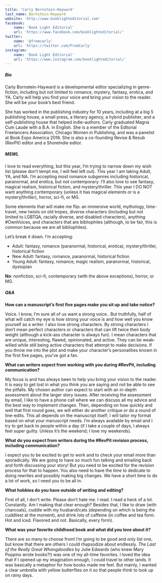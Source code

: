 ```yaml
---
title: 'Carly Bornstein-Hayward'
last_name: Bornstein-Hayward
website: 'http://www.booklighteditorial.com'
facebook:
    name: 'Book Light Editorial'
    url: 'https://www.facebook.com/booklighteditorial/'
twitter:
    name: '@fromcarly'
    url: 'https://twitter.com/FromCarly'
instagram:
    name: 'Book Light Editorial'
    url: 'https://www.instagram.com/booklighteditorial/'
---
```


##### Bio

Carly Bornstein-Hayward is a developmental editor specializing in genre-fiction, including but not limited to romance, mystery, fantasy, erotica, and YA. Carly will help you find your voice and bring your vision to the reader. She will be your book’s best friend.

She has worked in the publishing industry for 10 years, including at a big 5 publishing house, a small press, a literary agency, a hybrid publisher, and a self-publishing house that helped indie-authors. Carly graduated Magna Cum Laude with a B.A. in English. She is a member of the Editorial Freelancers Association, Chicago Women in Publishing, and was a panelist at Book Expo America 2016. She is also a co-founding Revise & Resub (RevPit) editor and a ShoreIndie editor.

##### MSWL

I love to read everything, but this year, I’m trying to narrow down my wish list (please don’t tempt me, I will feel left out). This year I am taking Adult, YA, and NA. I’m accepting most romance subgenres including historical, paranormal, and erotica, but not contemporary. I’ll also love to see fantasy, magical realism, historical fiction, and mystery/thriller. This year I DO NOT want anything contemporary (unless it has magical elements or is a mystery/thriller), horror, sci-fi, or MG.

Some elements that will make me flip: an immersive world, mythology, time-travel, new twists on old tropes, diverse characters (including but not limited to LGBTQA, racially diverse, and disabled characters), anything #OwnVoices, and characters that are bibliophiles (although, to be fair, this is common because we are all bibliophiles). 

Let’s break it down. I’m accepting:

 * Adult: fantasy, romance (paranormal, historical, erotica), mystery/thriller, historical fiction
 * New Adult: fantasy, romance, paranormal, historical fiction
 * Young Adult: fantasy, romance, magic realism, paranormal, historical, dystopian

**No**: nonfiction, sci-fi, contemporary (with the above exceptions), horror, or MG.

##### Q&A

**How can a manuscript’s first five pages make you sit up and take notice?**

Voice. I know, I’m sure all of us want a strong voice.. But truthfully, half of what will catch my eye is how strong your voice is and how well you know yourself as a writer. I also love strong characters. By strong characters I don’t mean perfect characters or characters that can lift twice their body weight (although a kick-ass character is always fun). I mean characters that are unique, interesting, flawed, opinionated, and active. They can be weak-willed while still being active characters that attempt to make decisions. If you throw me into the plot and make your character’s personalities known in the first five pages, you’ve got a fan.

**What can writers expect from working with you during #RevPit, including communication?**

My focus is and has always been to help you bring your vision to the reader. It is easy to get lost in what you think you are saying and not be able to see the pitfalls. My chosen author can expect to start with an in-depth assessment about the larger story issues. After receiving the assessment by email, I like to have a phone call where we can discuss all my advice and the best way to implement changes. Then, depending on how quickly and well that first round goes, we will either do another critique or do a round of line-edits. This all depends on the manuscript itself; I will tailor my format based on what your manuscript needs. I’m always available by email and I try to get back to people within a day (if I take a couple of days, I always feel super guilty. Unless it’s the weekend; I love my weekends).

**What do you expect from writers during the #RevPit revision process, including communication?**

I expect you to be excited to get to work and to check your email more than sporadically. We are going to have so much fun talking and emailing back and forth discussing your story! But you need to be excited for the revision process for that to happen. You also need to have the time to dedicate to doing rewrites and possibly making big changes. We have a short time to do a lot of work, so I need you to be all in.

**What hobbies do you have outside of writing and editing?**

First of all, I don’t write. Please don’t hate me. I read. I read a heck of a lot. Constantly. Am I making that clear enough? Besides that, I like to draw (with charcoals), cuddle with my husband/cats (depending on which is being the cuddliest at the moment), and drink lots of caffeine (in coffee and tea form. Hot and iced. Flavored and not. Basically, every form).

**What was your favorite childhood book and what did you love about it?**

There are so many to choose from! I’m going to be good and only list one, but know that there are others I could rhapsodize about endlessly. _The Last of the Really Great Whangdoodles_ by Julie Edwards (who knew Mary Poppins wrote books?!) was one of my all-time favorites. I loved the idea that if I opened up my imagination enough, I could travel to other lands. It was basically a metaphor for how books made me feel. But mainly, I wanted a clear umbrella with yellow butterflies on it so that people think to look up on rainy days. 